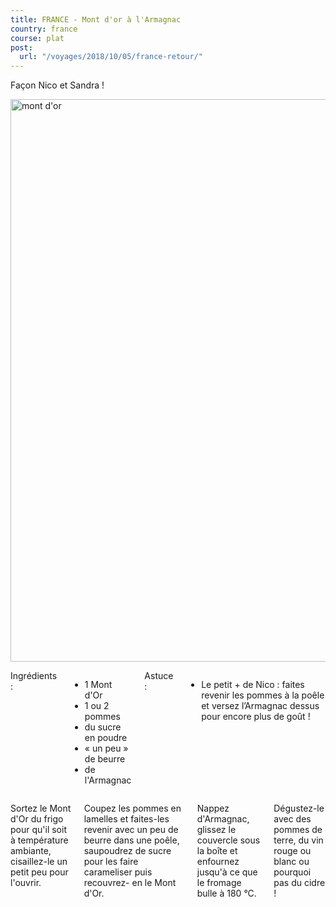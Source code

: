 ```yaml
---
title: FRANCE - Mont d'or à l'Armagnac
country: france
course: plat
post:
  url: "/voyages/2018/10/05/france-retour/"
---
```


<p class="ten columns">
Façon Nico et Sandra !
</p>
<!--fin extrait-->

<p class="sixteen columns first-photo">
    <a href="https://lh3.googleusercontent.com/YplKk2X-noUR-IoVDOSTZ4nJy8LbjRnn1Z6FygKETQIpTObaIjhQj8s8OZYWJ_Nlrn32u_k8I3i7eOKcVQiKPWNa4zmCC1msvwMwVJH-CCic0f9G-qo4r7xVWE51vqI7jC4BH_ZGWTkGuje5YMfunTaR5tswNd22XGPtHodueixIJVK08u0n8S2zbTIc829AeleiMVfgc9TxU_aRBzsm5zFVItVdJbTO-q0EG9xZACtTTEEC-l4VMWps4dy904Q5l8jOec6g-yNm5Rdwb9C-Oi7xNnCZM9tRBaWMhAjQrWGumSzTN6EmOgXP4rHHPkoYJFdzRcvnj4JSSlLxT5fH9oR8kYUViwai1RVK2jo-IPliw9moIyZ_dOkoGqJfhzKramy_1LEXTI4HHBaR9CWjVJ10Q0neZT2dP-naoa5U_Aq0PUGxOkq6-O5Vct06fAWK3UfKWVJI5Az6DBDdLPqZZwLiRXxKCLe0h_F_YvLwimU0GahvaHOSeSpGI09ZQKIGv1-UyR5ezKhdAo2GbZuASoNse1V_L4HW8aASXgCihe2nQTwUEr4JOXc1JFEFDHUszqWfNSKkRwLD5aTyDac0OtnKT_qyYzcIUS16pG-W8ipVTJHTxHGm_zxzhHq0xfEBE5ltGWDAaqBav271va4ZI_gfwL6olJiNQxyK_ATBRtAnDLP5Wvw44qDokyTKYQI0Ha0TXLpbdPhc0Y6SiOlxsVeR">
        <img src="https://lh3.googleusercontent.com/YplKk2X-noUR-IoVDOSTZ4nJy8LbjRnn1Z6FygKETQIpTObaIjhQj8s8OZYWJ_Nlrn32u_k8I3i7eOKcVQiKPWNa4zmCC1msvwMwVJH-CCic0f9G-qo4r7xVWE51vqI7jC4BH_ZGWTkGuje5YMfunTaR5tswNd22XGPtHodueixIJVK08u0n8S2zbTIc829AeleiMVfgc9TxU_aRBzsm5zFVItVdJbTO-q0EG9xZACtTTEEC-l4VMWps4dy904Q5l8jOec6g-yNm5Rdwb9C-Oi7xNnCZM9tRBaWMhAjQrWGumSzTN6EmOgXP4rHHPkoYJFdzRcvnj4JSSlLxT5fH9oR8kYUViwai1RVK2jo-IPliw9moIyZ_dOkoGqJfhzKramy_1LEXTI4HHBaR9CWjVJ10Q0neZT2dP-naoa5U_Aq0PUGxOkq6-O5Vct06fAWK3UfKWVJI5Az6DBDdLPqZZwLiRXxKCLe0h_F_YvLwimU0GahvaHOSeSpGI09ZQKIGv1-UyR5ezKhdAo2GbZuASoNse1V_L4HW8aASXgCihe2nQTwUEr4JOXc1JFEFDHUszqWfNSKkRwLD5aTyDac0OtnKT_qyYzcIUS16pG-W8ipVTJHTxHGm_zxzhHq0xfEBE5ltGWDAaqBav271va4ZI_gfwL6olJiNQxyK_ATBRtAnDLP5Wvw44qDokyTKYQI0Ha0TXLpbdPhc0Y6SiOlxsVeR=w1016-h1354-no"
             width=900
             alt="mont d'or"/>
    </a>
</p>

<div class="four columns">
<div class="recipe-ingredients">Ingrédients :</div>
<ul>
<li>1 Mont d'Or</li>
<li>1 ou 2 pommes</li>
<li>du sucre en poudre</li>
<li>« un peu » de beurre</li>
<li>de l'Armagnac</li>
</ul>
<div class="recipe-ingredients">Astuce :</div>
<ul>
<li>Le petit + de Nico : faites
revenir les pommes à la
poêle et versez l’Armagnac
dessus pour encore
plus de goût !</li>
</ul>
</div>


<div class="ten columns">
<p>
Sortez le Mont d'Or du frigo pour qu'il
soit à température ambiante, cisaillez-le
un petit peu pour l'ouvrir.
</p>
<p>
Coupez les pommes en lamelles et
faites-les revenir avec un peu de beurre
dans une poêle, saupoudrez de sucre
pour les faire carameliser puis recouvrez-
en le Mont d'Or.
</p>
<p>
Nappez d'Armagnac, glissez le couvercle
sous la boîte et enfournez jusqu'à
ce que le fromage bulle à 180 °C.
</p>
<p>
Dégustez-le avec des pommes de terre,
du vin rouge ou blanc ou pourquoi pas
du cidre !
</p>
</div>
